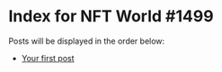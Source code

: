 # Index for NFT World #1499
Posts will be displayed in the order below:

- [Your first post](./001-first.md)

